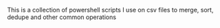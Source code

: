 This is a collection of powershell scripts I use on csv files to merge, sort, dedupe and other common operations
